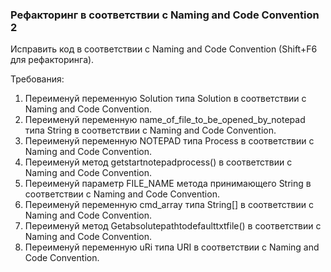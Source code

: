 
### Рефакторинг в соответствии с Naming and Code Convention 2

Исправить код в соответствии с Naming and Code Convention (Shift+F6 для рефакторинга).


Требования:
1.	Переименуй переменную Solution типа Solution в соответствии с Naming and Code Convention.
2.	Переименуй переменную name_of_file_to_be_opened_by_notepad типа String в соответствии с Naming and Code Convention.
3.	Переименуй переменную NOTEPAD типа Process в соответствии с Naming and Code Convention.
4.	Переименуй метод getstartnotepadprocess() в соответствии с Naming and Code Convention.
5.	Переименуй параметр FILE_NAME метода принимающего String в соответствии с Naming and Code Convention.
6.	Переименуй переменную cmd_array типа String[] в соответствии с Naming and Code Convention.
7.	Переименуй метод Getabsolutepathtodefaulttxtfile() в соответствии с Naming and Code Convention.
8.	Переименуй переменную uRi типа URI в соответствии с Naming and Code Convention.



